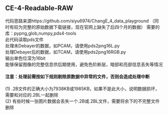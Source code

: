 ## CE-4-Readable-RAW 
代码思路来源https://github.com/siyu6974/ChangE_4_data_playground  （同时有较为完整的原始数据下载链接，现在官网上缺失了后四个月的数据） 
需要的库：pypng,glob,numpy,pds4-tools  
此代码读取pds文件  
处理未Debayer的数据，如PCAM，请使用pds2png16L.py   
处理Debayer后的数据，如TCAM，请使用pds2png16RGB.py  
输出单色位深为16bit  
能够保留图像的完整信息供后期使用，避免色阶断层，暗部和亮部信息丢失等情况  
#### 注意：处理前需按如下规则剔除原数据中异常的文件，否则会造成处理中断  
(1) .2B文件的正确大小为7938KB或1985KB，如果不是此大小，说明数据损坏，需要和对应的.2BL一起删除  
(2) 有些时候一张图片数据会丢失一个.2B或.2BL文件，需要将余下的不完整文件删除
